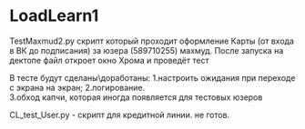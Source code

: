 # LoadLearn1

TestMaxmud2.py скрипт который проходит оформление Карты (от входа в ВК до подписания) за юзера (589710255) махмуд.
После запуска на дектопе файл откроет окно Хрома и проведёт тест 

В тесте будут сделаны\доработаны:
1.настроить ожидания при переходе с экрана на экран;
2.логирование.   
3.обход капчи, которая иногда появляется для тестовых юзеров 


CL_test_User.py - скрипт для кредитной линии. не готов.
